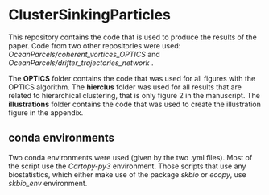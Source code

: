 # ClusterSinkingParticles
This repository contains the code that is used to produce the results of the paper.
Code from two other repositories were used: _OceanParcels/coherent_vortices_OPTICS_ and _OceanParcels/drifter_trajectories_network_ .

The **OPTICS** folder contains the code that was used for all figures with the OPTICS algorithm. The **hierclus** folder was used for all results that are related to hierarchical clustering, that is only figure 2 in the manuscript. The **illustrations** folder contains the code that was used to create the illustration figure in the appendix.

## conda environments
Two conda environments were used (given by the two .yml files). Most of the script use the _Cartopy-py3_ environment. Those scripts that use any biostatistics, which either make use of the package _skbio_ or _ecopy_, use _skbio_env_ environment.

